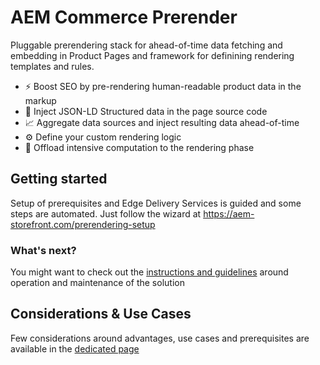 # AEM Commerce Prerender

Pluggable prerendering stack for ahead-of-time data fetching and embedding in Product Pages and framework for definining rendering templates and rules.

* ⚡️ Boost SEO by pre-rendering human-readable product data in the markup
* 💉 Inject JSON-LD Structured data in the page source code
* 📈 Aggregate data sources and inject resulting data ahead-of-time
* ⚙️ Define your custom rendering logic
* 🧠 Offload intensive computation to the rendering phase

## Getting started

  Setup of prerequisites and Edge Delivery Services is guided and some steps are automated. Just follow the wizard at https://aem-storefront.com/prerendering-setup

### What's next?
 You might want to check out the [instructions and guidelines](./POST-SETUP.md) around operation and maintenance of the solution

## Considerations & Use Cases
 Few considerations around advantages, use cases and prerequisites are available in the [dedicated page](./USE-CASES.md)